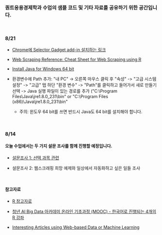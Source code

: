 ### 퀀트응용경제학과 수업의 샘플 코드 및 기타 자료를 공유하기 위한 공간입니다.

<br>

### 8/21
- [Chrome에 Selector Gadget add-in 설치하는 링크](https://chrome.google.com/webstore/detail/selectorgadget/mhjhnkcfbdhnjickkkdbjoemdmbfginb?hl=en)

- [Web Scraping Reference: Cheat Sheet for Web Scraping using R](https://github.com/yusuzech/r-web-scraping-cheat-sheet)

- [Install Java for Windows 64 bit](https://www.java.com/en/download/faq/java_win64bit.xml)

- 환경변수에 Path 추가: "내 PC" -> 오른쪽 마우스 클릭 후 "속성" -> "고급 시스템 설정" -> "고급" 탭 하단 "환경 변수" -> "Path"를 클릭하고 들어가서 새로 만들기 선택 -> Java 실행 파일이 있는 경로를 추가 ("C:\Program Files\Java\jre1.8.0_231\bin" or "C:\Program Files (x86)\Java\jre1.8.0_231\bin"
  * 주의: 윈도우 64 bit를 쓰면 반드시 Java도 64 bit를 설치해야 합니다.

<br>

### 8/14

#### 오늘 수업에서는 두 가지 설문 조사를 함께 진행할 예정입니다.

- [설문조사 1: 선택 과목 관련](https://forms.gle/Ft34ANQnMwUH12nJ8)

- 설문조사 2: 웹스크래핑 희망 예제와 일상에서 자동화하고 싶은 일들 조사

<br>

#### 참고자료

- [R 참고자료](https://sites.google.com/view/jaesung/r/references)

- [청년 AI Big Data 아카데미 온라인 기초과정 (MOOC) - 한국어로 진행되는 4개의 R 강좌](https://pabi.smartlearn.io/)

- [Interesting Articles using Web-based Data or Machine Learning](https://sites.google.com/view/jaesung/recommendation/interesting-articles)

